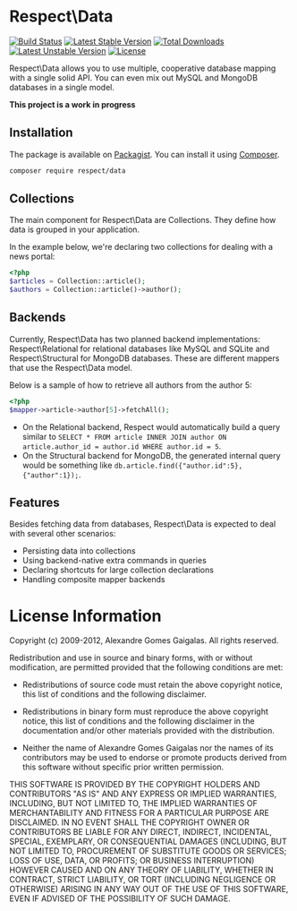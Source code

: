 Respect\Data
============

[![Build Status](https://secure.travis-ci.org/Respect/Data.png)](http://travis-ci.org/Respect/Data) [![Latest Stable Version](https://poser.pugx.org/respect/data/v/stable.png)](https://packagist.org/packages/respect/data) [![Total Downloads](https://poser.pugx.org/respect/data/downloads.png)](https://packagist.org/packages/respect/data) [![Latest Unstable Version](https://poser.pugx.org/respect/data/v/unstable.png)](https://packagist.org/packages/respect/data) [![License](https://poser.pugx.org/respect/data/license.png)](https://packagist.org/packages/respect/data)

Respect\Data allows you to use multiple, cooperative database mapping with a single solid API. You can
even mix out MySQL and MongoDB databases in a single model.

**This project is a work in progress**

Installation
------------

The package is available on [Packagist](https://packagist.org/packages/arara/process).
You can install it using [Composer](http://getcomposer.org).

```bash
composer require respect/data
```

Collections
-----------

The main component for Respect\Data are Collections. They define how data is grouped in your application.

In the example below, we're declaring two collections for dealing with a news portal:

```php
<?php
$articles = Collection::article();
$authors = Collection::article()->author();
```

Backends
--------

Currently, Respect\Data has two planned backend implementations: Respect\Relational for relational databases
like MySQL and SQLite and Respect\Structural for MongoDB databases. These are different mappers that use
the Respect\Data model.

Below is a sample of how to retrieve all authors from the author 5:

```php
<?php
$mapper->article->author[5]->fetchAll();
```

 * On the Relational backend, Respect would automatically build a query similar to
   `SELECT * FROM article INNER JOIN author ON article.author_id = author.id WHERE author.id = 5`.
 * On the Structural backend for MongoDB, the generated internal query would be something
   like `db.article.find({"author.id":5}, {"author":1});`.

Features
--------

Besides fetching data from databases, Respect\Data is expected to deal with several other scenarios:

  * Persisting data into collections
  * Using backend-native extra commands in queries
  * Declaring shortcuts for large collection declarations
  * Handling composite mapper backends

License Information
===================

Copyright (c) 2009-2012, Alexandre Gomes Gaigalas.
All rights reserved.

Redistribution and use in source and binary forms, with or without modification,
are permitted provided that the following conditions are met:

* Redistributions of source code must retain the above copyright notice,
  this list of conditions and the following disclaimer.

* Redistributions in binary form must reproduce the above copyright notice,
  this list of conditions and the following disclaimer in the documentation
  and/or other materials provided with the distribution.

* Neither the name of Alexandre Gomes Gaigalas nor the names of its
  contributors may be used to endorse or promote products derived from this
  software without specific prior written permission.

THIS SOFTWARE IS PROVIDED BY THE COPYRIGHT HOLDERS AND CONTRIBUTORS "AS IS" AND
ANY EXPRESS OR IMPLIED WARRANTIES, INCLUDING, BUT NOT LIMITED TO, THE IMPLIED
WARRANTIES OF MERCHANTABILITY AND FITNESS FOR A PARTICULAR PURPOSE ARE
DISCLAIMED. IN NO EVENT SHALL THE COPYRIGHT OWNER OR CONTRIBUTORS BE LIABLE FOR
ANY DIRECT, INDIRECT, INCIDENTAL, SPECIAL, EXEMPLARY, OR CONSEQUENTIAL DAMAGES
(INCLUDING, BUT NOT LIMITED TO, PROCUREMENT OF SUBSTITUTE GOODS OR SERVICES;
LOSS OF USE, DATA, OR PROFITS; OR BUSINESS INTERRUPTION) HOWEVER CAUSED AND ON
ANY THEORY OF LIABILITY, WHETHER IN CONTRACT, STRICT LIABILITY, OR TORT
(INCLUDING NEGLIGENCE OR OTHERWISE) ARISING IN ANY WAY OUT OF THE USE OF THIS
SOFTWARE, EVEN IF ADVISED OF THE POSSIBILITY OF SUCH DAMAGE.

